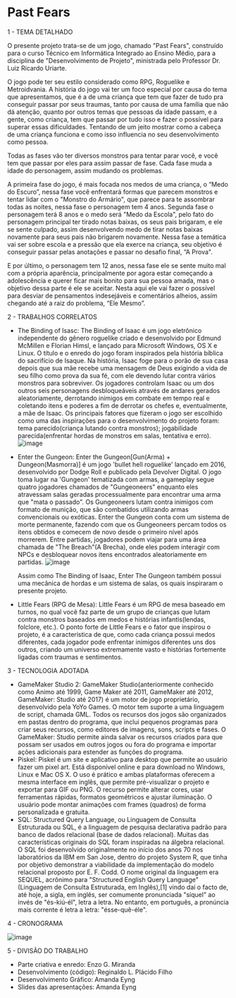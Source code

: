 # Past Fears

1 - TEMA DETALHADO
	<p>O presente projeto trata-se de um jogo, chamado "Past Fears", construído para o curso Técnico em Informática Integrado ao Ensino Médio, para a disciplina de "Desenvolvimento de Projeto", ministrada pelo Professor Dr. Luiz Ricardo Uriarte.</p>
	<p>O jogo pode ter seu estilo considerado como RPG, Roguelike e Metroidvania. A história do jogo vai ter um foco especial por causa do tema que apresentamos, que é a de uma criança que tem que fazer de tudo pra conseguir passar por seus traumas, tanto por causa de uma família que não dá atenção, quanto por outros temas que pessoas da idade passam, e a gente, como criança, tem que passar por tudo isso e fazer o possível para superar essas dificuldades. Tentando de um jeito mostrar como a cabeça de uma criança funciona e como isso influencia no seu desenvolvimento como pessoa.</p>
Todas as fases vão ter diversos monstros para tentar parar você, e você tem que passar por eles para assim passar de fase. Cada fase muda a idade do personagem, assim mudando os problemas. 
	<p>A primeira fase do jogo, é mais focada nos medos de uma criança, o “Medo do Escuro”, nessa fase você enfrentará formas que parecem monstros e tentar lidar com o "Monstro do Armário", que parece para te assombrar todas as noites, nessa fase o personagem tem 4 anos. 
Segunda fase o personagem terá 8 anos e o medo será "Medo da Escola", pelo fato do personagem principal ter tirado notas baixas, os seus pais brigaram, e ele se sente culpado, assim desenvolvendo medo de tirar notas baixas novamente para seus pais não brigarem novamente. Nessa fase a temática vai ser sobre escola e a pressão que ela exerce na criança, seu objetivo é conseguir passar pelas anotações e passar no desafio final, “A Prova".</p>
	<p>E por último, o personagem tem 12 anos, nessa fase ele se sente muito mal com a própria aparência, principalmente por agora estar começando a adolescência e querer ficar mais bonito para sua pessoa amada, mas o objetivo dessa parte é ele se aceitar. Nesta aqui ele vai fazer o possível para desviar de pensamentos indesejáveis e comentários alheios, assim chegando até a raiz do problema, “Ele Mesmo”.</p>

2 - TRABALHOS CORRELATOS
- The Binding of Isasc: The Binding of Isaac é um jogo eletrônico independente do gênero roguelike criado e desenvolvido por Edmund McMillen e Florian Himsl, e lançado para Microsoft Windows, OS X e Linux. O título e o enredo do jogo foram inspirados pela história bíblica do sacrifício de Isaque. Na história, Isaac foge para o porão de sua casa depois que sua mãe recebe uma mensagem de Deus exigindo a vida de seu filho como prova da sua fé, com ele devendo lutar contra vários monstros para sobreviver. Os jogadores controlam Isaac ou um dos outros seis personagens desbloqueáveis através de andares gerados aleatoriamente, derrotando inimigos em combate em tempo real e coletando itens e poderes a fim de derrotar os chefes e, eventualmente, a mãe de Isaac.
	Os principais fatores que fizeram o jogo ser escolhido como uma das inspirações para o desenvolvimento do projeto foram: tema parecido(criança lutando contra monstros); jogabilidade parecida(enfrentar hordas de monstros em salas, tentativa e erro).
  ![image](https://github.com/regi-lpf/REGIS202DP/assets/101012911/8370d62a-c504-4c23-af54-f4e0a2d50b1a)

  
- Enter the Gungeon: Enter the Gungeon[Gun(Arma) + Dungeon(Masmorra)] é um jogo 'bullet hell roguelike' lançado em 2016, desenvolvido por Dodge Roll e publicado pela Devolver Digital. O jogo toma lugar na 'Gungeon' tematizada com armas, a gameplay segue quatro jogadores chamados de "Gungeoneers" enquanto eles atravessam salas geradas processualmente para encontrar uma arma que "mata o passado". Os Gungeoneers lutam contra inimigos com formato de munição, que são combatidos utilizando armas convencionais ou exóticas. Enter the Gungeon conta com um sistema de morte permanente, fazendo com que os Gungeoneers percam todos os itens obtidos e comecem de novo desde o primeiro nível após morrerem. Entre partidas, jogadores podem viajar para uma área chamada de "The Breach"(A Brecha), onde eles podem interagir com NPCs e desbloquear novos itens encontrados aleatoriamente em partidas.
  ![image](https://github.com/regi-lpf/REGIS202DP/assets/101012911/630e7491-dfc1-4f40-9f8f-55980d6057a5)

  
	Assim como The Binding of Isaac, Enter The Gungeon também possui uma mecânica de hordas e um sistema de salas, os quais inspiraram o presente projeto.
- Little Fears (RPG de Mesa): Little Fears é um RPG de mesa baseado em turnos, no qual você faz parte de um grupo de crianças que lutam contra monstros baseados em medos e histórias infantis(lendas, folclore, etc.). O ponto forte de Little Fears e o fator que inspirou o projeto, é a característica de que, como cada criança possui medos diferentes, cada jogador pode enfrentar inimigos diferentes uns dos outros, criando um universo extremamente vasto e histórias fortemente ligadas com traumas e sentimentos.

3 - TECNOLOGIA ADOTADA
- GameMaker Studio 2: GameMaker Studio(anteriormente conhecido como Animo até 1999, Game Maker até 2011, GameMaker até 2012, GameMaker: Studio até 2017) é um motor de jogo proprietário, desenvolvido pela YoYo Games. O motor tem suporte a uma linguagem de script, chamada GML.
Todos os recursos dos jogos são organizados em pastas dentro do programa, que inclui pequenos programas para criar seus recursos, como editores de imagens, sons, scripts e fases. O GameMaker: Studio permite ainda salvar os recursos criados para que possam ser usados em outros jogos ou fora do programa e importar ações adicionais para estender as funções do programa.
- Piskel: Piskel é um site e aplicativo para desktop que permite ao usuário fazer um pixel art. Está disponível online e para download no Windows, Linux e Mac OS X. O uso é prático e ambas plataformas oferecem a mesma interface em inglês, que permite pré-visualizar o projeto e exportar para GIF ou PNG. O recurso permite alterar cores, usar ferramentas rápidas, formatos geométricos e ajustar iluminação. O usuário pode montar animações com frames (quadros) de forma personalizada e gratuita.
- SQL: Structured Query Language, ou Linguagem de Consulta Estruturada ou SQL, é a linguagem de pesquisa declarativa padrão para banco de dados relacional (base de dados relacional). Muitas das características originais do SQL foram inspiradas na álgebra relacional.
O SQL foi desenvolvido originalmente no início dos anos 70 nos laboratórios da IBM em San Jose, dentro do projeto System R, que tinha por objetivo demonstrar a viabilidade da implementação do modelo relacional proposto por E. F. Codd. O nome original da linguagem era SEQUEL, acrônimo para "Structured English Query Language" (Linguagem de Consulta Estruturada, em Inglês),[1] vindo daí o facto de, até hoje, a sigla, em inglês, ser comumente pronunciada "síquel" ao invés de "és-kiú-él", letra a letra. No entanto, em português, a pronúncia mais corrente é letra a letra: "ésse-quê-éle".


4 - CRONOGRAMA

![image](https://github.com/regi-lpf/REGIS202DP/assets/101012911/914b1aa9-d2f8-4acc-9641-b2c6a00e0f07)

5 - DIVISÃO DO TRABALHO
<ul>
	<li>Parte criativa e enredo: Enzo G. Miranda</li>
	<li>Desenvolvimento (código): Reginaldo L. Plácido Filho</li>
	<li>Desenvolvimento Gráfico: Amanda Eyng</li>
	<li>Slides das apresentações: Amanda Eyng</li>
</ul>




